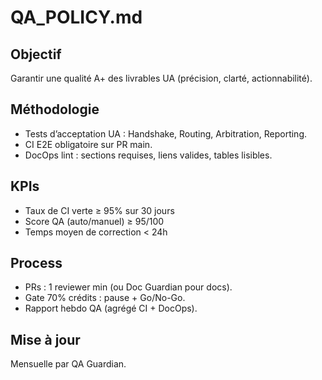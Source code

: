 # QA_POLICY.md

## Objectif
Garantir une qualité A+ des livrables UA (précision, clarté, actionnabilité).

## Méthodologie
- Tests d’acceptation UA : Handshake, Routing, Arbitration, Reporting.
- CI E2E obligatoire sur PR main.
- DocOps lint : sections requises, liens valides, tables lisibles.

## KPIs
- Taux de CI verte ≥ 95% sur 30 jours
- Score QA (auto/manuel) ≥ 95/100
- Temps moyen de correction < 24h

## Process
- PRs : 1 reviewer min (ou Doc Guardian pour docs).
- Gate 70% crédits : pause + Go/No-Go.
- Rapport hebdo QA (agrégé CI + DocOps).

## Mise à jour
Mensuelle par QA Guardian.
